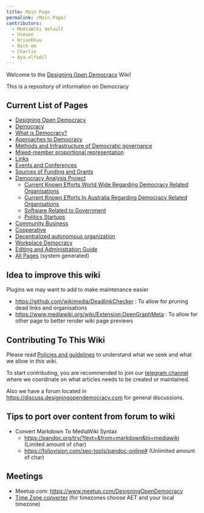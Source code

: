 ```yaml
---
title: Main Page
permalink: /Main_Page/
contributors:
  - MediaWiki default
  - Usmaan
  - BrianKhuu
  - Nick em
  - Charlie
  - Aya.elfadil
---
```


Welcome to the [Designing Open
Democracy](https://www.designingopendemocracy.com) Wiki!

This is a repository of information on Democracy

## Current List of Pages

- [Designing Open Democracy](/Designing_Open_Democracy "wikilink")
- [Democracy](/Democracy "wikilink")
- [What is Democracy?](/What_is_Democracy "wikilink")
- [Approaches to Democracy](/Democracy_-_Approaches "wikilink")
- [Methods and Infrastructure of Democratic
  governance](/Methods_and_Infrastructure_of_Democratic_governance "wikilink")
- [Mixed-member proportional
  representation](/Mixed-member_proportional_representation "wikilink")
- [Links](/Links "wikilink")
- [Events and Conferences](/Events_and_Conferences "wikilink")
- [Sources of Funding and
  Grants](/Sources_of_Funding_and_Grants "wikilink")
- [Democracy Analysis Project](/Democracy_Analysis_Project "wikilink")
  - [Current Known Efforts World Wide Regarding Democracy Related
    Organisations](/Current_Known_Efforts_World_Wide_Regarding_Democracy_Related_Organisations "wikilink")
  - [Current Known Efforts In Australia Regarding Democracy Related
    Organisations](/Current_Known_Efforts_In_Australia_Regarding_Democracy_Related_Organisations "wikilink")
  - [Software Related to
    Government](/Software_Related_to_Government "wikilink")
  - [Politics Startups](https://angel.co/politics)
- [Community Business](/Community_Business "wikilink")
- [Cooperative](/Cooperative "wikilink")
- [Decentralized autonomous
  organization](/Decentralized_autonomous_organization "wikilink")
- [Workplace Democracy](/Workplace_Democracy "wikilink")
- [Editing and Administration
  Guide](/Editing_and_Administration_Guide "wikilink")
- [All Pages](/Special:AllPages "wikilink") (system generated)

## Idea to improve this wiki

Plugins we may want to add to make maintenance easier

- <https://github.com/wikimedia/DeadlinkChecker> : To allow for pruning
  dead links and organisations
- <https://www.mediawiki.org/wiki/Extension:OpenGraphMeta> : To allow
  for other page to better render wiki page previews

## Contributing To This Wiki

Please read [Policies and
guidelines](/Policies_and_guidelines "wikilink") to understand what we
seek and what we allow in this wiki.

To start contributing, you are recommended to join our [telegram
channel](https://t.me/joinchat/HNk_UBX8A7jBPJPbAZU5Zg) where we
coordinate on what articles needs to be created or maintained.

Also we have a forum located in
<https://discuss.designingopendemocracy.com> for general discussions.

## Tips to port over content from forum to wiki

- Convert Markdown To MediaWiki Syntax
  - <https://pandoc.org/try/?text=&from=markdown&to=mediawiki> (Limited
    amount of char)
  - <https://foliovision.com/seo-tools/pandoc-online#> (Unlimited amount
    of char)

## Meetings

- Meetup.com: <https://www.meetup.com/DesigningOpenDemocracy>
- [Time Zone
  converter](https://www.timeanddate.com/worldclock/converter.html?iso=20210515T020000&p1=70&p2=tz_aet)
  (for timezones choose AET and your local timezone)
